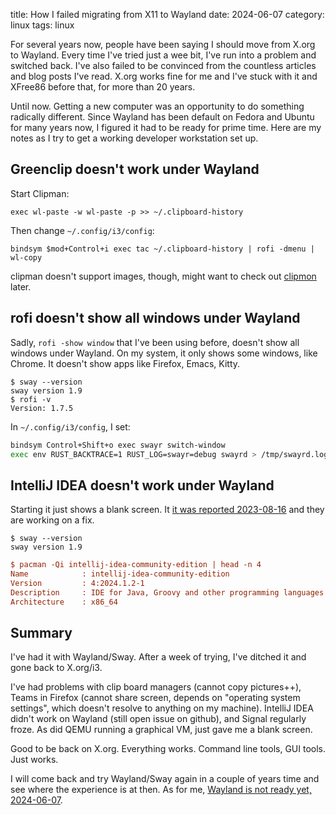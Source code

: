 title: How I failed migrating from X11 to Wayland
date: 2024-06-07
category: linux
tags: linux

For several years now, people have been saying I should move from
X.org to Wayland. Every time I've tried just a wee bit, I've run into
a problem and switched back. I've also failed to be convinced from the
countless articles and blog posts I've read. X.org works fine for me
and I've stuck with it and XFree86 before that, for more than 20
years.

Until now. Getting a new computer was an opportunity to do something
radically different. Since Wayland has been default on Fedora and
Ubuntu for many years now, I figured it had to be ready for prime
time. Here are my notes as I try to get a working developer
workstation set up.

## Greenclip doesn't work under Wayland 

Start Clipman:
```text
exec wl-paste -w wl-paste -p >> ~/.clipboard-history
```

Then change `~/.config/i3/config`:
```text
bindsym $mod+Control+i exec tac ~/.clipboard-history | rofi -dmenu | wl-copy
```

clipman doesn't support images, though, might want to check out
[clipmon](https://git.sr.ht/~whynothugo/clipmon) later.

## rofi doesn't show all windows under Wayland

Sadly, `rofi -show window` that I've been using before, doesn't show
all windows under Wayland. On my system, it only shows some windows,
like Chrome. It doesn't show apps like Firefox, Emacs, Kitty.

```
$ sway --version
sway version 1.9
$ rofi -v
Version: 1.7.5
```

In `~/.config/i3/config`, I set:
```bash
bindsym Control+Shift+o exec swayr switch-window
exec env RUST_BACKTRACE=1 RUST_LOG=swayr=debug swayrd > /tmp/swayrd.log 2>&1
```

## IntelliJ IDEA doesn't work under Wayland

Starting it just shows a blank screen. It [it was reported
2023-08-16](https://youtrack.jetbrains.com/issue/JBR-3206/Native-Wayland-support)
and they are working on a fix.


```text
$ sway --version
sway version 1.9
```

```ini
$ pacman -Qi intellij-idea-community-edition | head -n 4
Name            : intellij-idea-community-edition
Version         : 4:2024.1.2-1
Description     : IDE for Java, Groovy and other programming languages with advanced refactoring features
Architecture    : x86_64
```

## Summary

I've had it with Wayland/Sway. After a week of trying, I've ditched it
and gone back to X.org/i3.

I've had problems with clip board managers (cannot copy pictures++),
Teams in Firefox (cannot share screen, depends on "operating system
settings", which doesn't resolve to anything on my machine).  IntelliJ
IDEA didn't work on Wayland (still open issue on github), and Signal
regularly froze. As did QEMU running a graphical VM, just gave me a
blank screen.

Good to be back on X.org. Everything works. Command line tools, GUI
tools. Just works.

I will come back and try Wayland/Sway again in a couple of years time
and see where the experience is at then. As for me, [Wayland is not
ready yet, 2024-06-07](https://emacs.ch/@skybert/112575599140521219).
